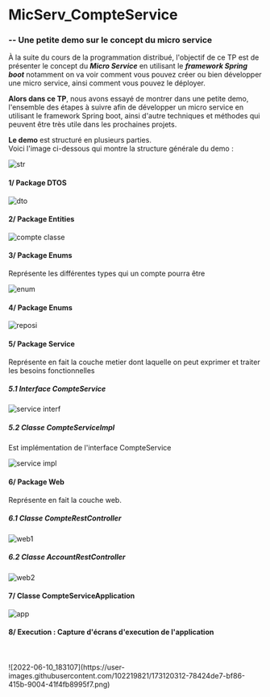 # MicServ_CompteService
<h3>-- Une petite demo sur le concept du micro service</h3>
<p>À la suite du cours de la programmation distribué, l'objectif de ce TP est de présenter le concept du <b><i>Micro Service</i></b> en utilisant
le <b><i>framework Spring boot</i></b> notamment on va voir comment vous pouvez créer ou bien développer une micro service, ainsi comment vous pouvez le déployer.</p>

<p><strong><b>Alors dans ce TP</b></strong>, nous avons essayé de montrer dans une petite demo, l'ensemble des étapes à suivre afin de développer un micro service 
en utilisant le framework Spring boot, ainsi d'autre techniques et méthodes qui peuvent être très utile dans les prochaines projets.</p>
<p><strong><b>Le demo</b></strong> est structuré en plusieurs parties.</br>
Voici l'image ci-dessous qui montre la structure générale du demo :
</p>

![str](https://user-images.githubusercontent.com/102219821/163493338-6da04788-6661-4021-8151-3dda5b5273f5.png)

<h4>1/ Package DTOS</h4>

![dto](https://user-images.githubusercontent.com/102219821/163493423-d7cff3f3-9af2-449a-9e8b-c0902f5611b0.png)

<h4>2/ Package Entities</h4>

![compte classe](https://user-images.githubusercontent.com/102219821/163493565-a0d7edf8-497d-4760-9a2b-46bb89f2742a.png)

<h4>3/ Package Enums</h4>
<p>Représente les différentes types qui un compte pourra être </p>

![enum](https://user-images.githubusercontent.com/102219821/163493589-ade80aec-c9d4-40eb-8995-d78d8327eadd.png)

<h4>4/ Package Enums</h4>

![reposi](https://user-images.githubusercontent.com/102219821/163493673-854f2bb9-f843-49b9-9693-7bdfa204e41b.png)

<h4>5/ Package Service</h4>
<p>Représente en fait la couche metier dont laquelle on peut exprimer et traiter les besoins fonctionnelles</p>
<h5>5.1 Interface CompteService </h5>

![service interf](https://user-images.githubusercontent.com/102219821/163493882-840d0542-c980-4f14-914f-994a66ddefee.png)

<h5>5.2 Classe CompteServiceImpl</h5>
<p>Est implémentation de l'interface CompteService</p>

![service impl](https://user-images.githubusercontent.com/102219821/163493898-5a5ea673-5e36-4ae6-b154-b2fc2fe13b21.png)

<h4>6/ Package Web</h4>
<p>Représente en fait la couche web.</p>
<h5>6.1 Classe CompteRestController</h5>

![web1](https://user-images.githubusercontent.com/102219821/163494073-7d24f6fe-d2d7-49bd-b631-e046272161e6.png)

<h5>6.2 Classe AccountRestController</h5>

![web2](https://user-images.githubusercontent.com/102219821/163494120-8ac65559-805f-4a71-9f21-53a6cdc51f5b.png)

<h4>7/ Classe CompteServiceApplication</h4>

![app](https://user-images.githubusercontent.com/102219821/163494263-374f4547-45da-4c45-8627-f5f149c4adba.png)

<h4>8/ Execution : Capture d'écrans d'execution de l'application</h4>
<br/>
<br/>
![2022-06-10_183107](https://user-images.githubusercontent.com/102219821/173120312-78424de7-bf86-415b-9004-41f4fb8995f7.png)


